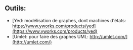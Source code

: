 ## Outils:
- [Yed: modélisation de graphes, dont machines d'états: https://www.yworks.com/products/yed](https://www.yworks.com/products/yed)
- [Umlet: pour faire des graphes UML: http://umlet.com/](http://umlet.com/)